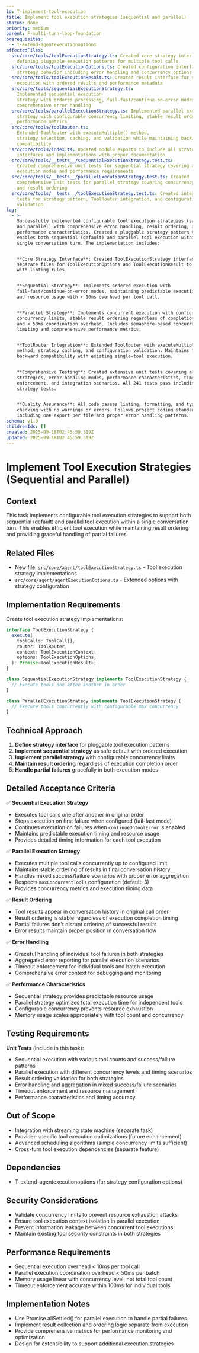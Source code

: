 ```yaml
---
id: T-implement-tool-execution
title: Implement tool execution strategies (sequential and parallel)
status: done
priority: medium
parent: F-multi-turn-loop-foundation
prerequisites:
  - T-extend-agentexecutionoptions
affectedFiles:
  src/core/tools/toolExecutionStrategy.ts: Created core strategy interface
    defining pluggable execution patterns for multiple tool calls
  src/core/tools/toolExecutionOptions.ts: Created configuration interface for
    strategy behavior including error handling and concurrency options
  src/core/tools/toolExecutionResult.ts: Created result interface for strategy
    execution with ordered results and performance metadata
  src/core/tools/sequentialExecutionStrategy.ts:
    Implemented sequential execution
    strategy with ordered processing, fail-fast/continue-on-error modes, and
    comprehensive error handling
  src/core/tools/parallelExecutionStrategy.ts: Implemented parallel execution
    strategy with configurable concurrency limiting, stable result ordering, and
    performance metrics
  src/core/tools/toolRouter.ts:
    Extended ToolRouter with executeMultiple() method,
    strategy selection, caching, and validation while maintaining backward
    compatibility
  src/core/tools/index.ts: Updated module exports to include all strategy
    interfaces and implementations with proper documentation
  src/core/tools/__tests__/sequentialExecutionStrategy.test.ts:
    Created comprehensive unit tests for sequential strategy covering all
    execution modes and performance requirements
  src/core/tools/__tests__/parallelExecutionStrategy.test.ts: Created
    comprehensive unit tests for parallel strategy covering concurrency limiting
    and result ordering
  src/core/tools/__tests__/toolExecutionStrategy.test.ts: Created integration
    tests for strategy pattern, ToolRouter integration, and configuration
    validation
log:
  - >-
    Successfully implemented configurable tool execution strategies (sequential
    and parallel) with comprehensive error handling, result ordering, and
    performance characteristics. Created a pluggable strategy pattern that
    enables both sequential (default) and parallel tool execution within a
    single conversation turn. The implementation includes:


    **Core Strategy Interface**: Created ToolExecutionStrategy interface with
    separate files for ToolExecutionOptions and ToolExecutionResult to comply
    with linting rules.


    **Sequential Strategy**: Implements ordered execution with
    fail-fast/continue-on-error modes, maintaining predictable execution timing
    and resource usage with < 10ms overhead per tool call.


    **Parallel Strategy**: Implements concurrent execution with configurable
    concurrency limits, stable result ordering regardless of completion timing,
    and < 50ms coordination overhead. Includes semaphore-based concurrency
    limiting and comprehensive performance metrics.


    **ToolRouter Integration**: Extended ToolRouter with executeMultiple()
    method, strategy caching, and configuration validation. Maintains full
    backward compatibility with existing single-tool execution.


    **Comprehensive Testing**: Created extensive unit tests covering all
    strategies, error handling modes, performance characteristics, timeout
    enforcement, and integration scenarios. All 241 tests pass including new
    strategy tests.


    **Quality Assurance**: All code passes linting, formatting, and type
    checking with no warnings or errors. Follows project coding standards
    including one export per file and proper error handling patterns.
schema: v1.0
childrenIds: []
created: 2025-09-18T02:45:59.319Z
updated: 2025-09-18T02:45:59.319Z
---
```


# Implement Tool Execution Strategies (Sequential and Parallel)

## Context

This task implements configurable tool execution strategies to support both sequential (default) and parallel tool execution within a single conversation turn. This enables efficient tool execution while maintaining result ordering and providing graceful handling of partial failures.

## Related Files

- New file: `src/core/agent/toolExecutionStrategy.ts` - Tool execution strategy implementations
- `src/core/agent/agentExecutionOptions.ts` - Extended options with strategy configuration

## Implementation Requirements

Create tool execution strategy implementations:

```typescript
interface ToolExecutionStrategy {
  execute(
    toolCalls: ToolCall[],
    router: ToolRouter,
    context: ToolExecutionContext,
    options: ToolExecutionOptions,
  ): Promise<ToolExecutionResult>;
}

class SequentialExecutionStrategy implements ToolExecutionStrategy {
  // Execute tools one after another in order
}

class ParallelExecutionStrategy implements ToolExecutionStrategy {
  // Execute tools concurrently with configurable max concurrency
}
```

## Technical Approach

1. **Define strategy interface** for pluggable tool execution patterns
2. **Implement sequential strategy** as safe default with ordered execution
3. **Implement parallel strategy** with configurable concurrency limits
4. **Maintain result ordering** regardless of execution completion order
5. **Handle partial failures** gracefully in both execution modes

## Detailed Acceptance Criteria

✅ **Sequential Execution Strategy**

- Executes tool calls one after another in original order
- Stops execution on first failure when configured (fail-fast mode)
- Continues execution on failures when `continueOnToolError` is enabled
- Maintains predictable execution timing and resource usage
- Provides detailed timing information for each tool execution

✅ **Parallel Execution Strategy**

- Executes multiple tool calls concurrently up to configured limit
- Maintains stable ordering of results in final conversation history
- Handles mixed success/failure scenarios with proper error aggregation
- Respects `maxConcurrentTools` configuration (default: 3)
- Provides concurrency metrics and execution timing data

✅ **Result Ordering**

- Tool results appear in conversation history in original call order
- Result ordering is stable regardless of execution completion timing
- Partial failures don't disrupt ordering of successful results
- Error results maintain proper position in conversation flow

✅ **Error Handling**

- Graceful handling of individual tool failures in both strategies
- Aggregated error reporting for parallel execution scenarios
- Timeout enforcement for individual tools and batch execution
- Comprehensive error context for debugging and monitoring

✅ **Performance Characteristics**

- Sequential strategy provides predictable resource usage
- Parallel strategy optimizes total execution time for independent tools
- Configurable concurrency prevents resource exhaustion
- Memory usage scales appropriately with tool count and concurrency

## Testing Requirements

**Unit Tests** (include in this task):

- Sequential execution with various tool counts and success/failure patterns
- Parallel execution with different concurrency levels and timing scenarios
- Result ordering validation for both strategies
- Error handling and aggregation in mixed success/failure scenarios
- Timeout enforcement and resource management
- Performance characteristics and timing accuracy

## Out of Scope

- Integration with streaming state machine (separate task)
- Provider-specific tool execution optimizations (future enhancement)
- Advanced scheduling algorithms (simple concurrency limits sufficient)
- Cross-turn tool execution dependencies (separate feature)

## Dependencies

- T-extend-agentexecutionoptions (for strategy configuration options)

## Security Considerations

- Validate concurrency limits to prevent resource exhaustion attacks
- Ensure tool execution context isolation in parallel execution
- Prevent information leakage between concurrent tool executions
- Maintain existing tool security constraints in both strategies

## Performance Requirements

- Sequential execution overhead < 10ms per tool call
- Parallel execution coordination overhead < 50ms per batch
- Memory usage linear with concurrency level, not total tool count
- Timeout enforcement accurate within 100ms for individual tools

## Implementation Notes

- Use Promise.allSettled() for parallel execution to handle partial failures
- Implement result collection and ordering logic separate from execution
- Provide comprehensive metrics for performance monitoring and optimization
- Design for extensibility to support additional execution strategies
